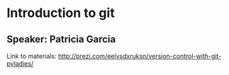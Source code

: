 # Introduction to git
## Speaker: Patricia Garcia

Link to materials: http://prezi.com/eelvsdxruksn/version-control-with-git-pyladies/
